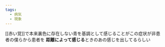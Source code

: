 ```yaml
---
tags:
  - 病気
  - 現象
---
```


[[赤い覚]]で本来裏色に存在しない青を基調として感じることがこの症状が非患者の僕らから患者を
**距離によって感じる**ときのあの感じを出してるらしい